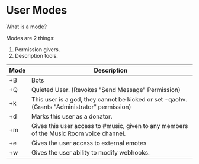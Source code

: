 # User Modes

What is a mode?

Modes are 2 things:
1) Permission givers.
2) Description tools.

Mode | Description
-----|------------
+B | Bots
+Q | Quieted User. (Revokes "Send Message" Permission)
+k | This user is a god, they cannot be kicked or set -qaohv. (Grants "Administrator" permission)
+d | Marks this user as a donator.
+m | Gives this user access to #music, given to any members of the Music Room voice channel.
+e | Gives the user access to external emotes
+w | Gives the user ability to modify webhooks.
